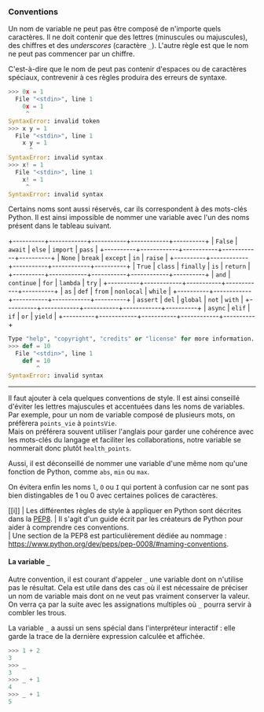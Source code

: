 ### Conventions

Un nom de variable ne peut pas être composé de n'importe quels caractères.
Il ne doit contenir que des lettres (minuscules ou majuscules), des chiffres et des _underscores_ (caractère `_`).
L'autre règle est que le nom ne peut pas commencer par un chiffre.

C'est-à-dire que le nom de peut pas contenir d'espaces ou de caractères spéciaux, contrevenir à ces règles produira des erreurs de syntaxe.

```python
>>> 0x = 1
  File "<stdin>", line 1
    0x = 1
     ^
SyntaxError: invalid token
>>> x y = 1
  File "<stdin>", line 1
    x y = 1
      ^
SyntaxError: invalid syntax
>>> x! = 1
  File "<stdin>", line 1
    x! = 1
     ^
SyntaxError: invalid syntax
```

Certains noms sont aussi réservés, car ils correspondent à des mots-clés Python.
Il est ainsi impossible de nommer une variable avec l'un des noms présent dans le tableau suivant.

+----------+------------+-----------+------------+----------+
| `False`  | `await`    | `else`    | `import`   | `pass`   |
+----------+------------+-----------+------------+----------+
| `None`   | `break`    | `except`  | `in`       | `raise`  |
+----------+------------+-----------+------------+----------+
| `True`   | `class`    | `finally` | `is`       | `return` |
+----------+------------+-----------+------------+----------+
| `and`    | `continue` | `for`     | `lambda`   | `try`    |
+----------+------------+-----------+------------+----------+
| `as`     | `def`      | `from`    | `nonlocal` | `while`  |
+----------+------------+-----------+------------+----------+
| `assert` | `del`      | `global`  | `not`      | `with`   |
+----------+------------+-----------+------------+----------+
| `async`  | `elif`     | `if`      | `or`       | `yield`  |
+----------+------------+-----------+------------+----------+

```python
Type "help", "copyright", "credits" or "license" for more information.
>>> def = 10
  File "<stdin>", line 1
    def = 10
        ^
SyntaxError: invalid syntax
```

--------------------

Il faut ajouter à cela quelques conventions de style.
Il est ainsi conseillé d'éviter les lettres majuscules et accentuées dans les noms de variables.
Par exemple, pour un nom de variable composé de plusieurs mots, on préfèrera `points_vie` à `pointsVie`.  
Mais on préférera souvent utiliser l'anglais pour garder une cohérence avec les mots-clés du langage et faciliter les collaborations, notre variable se nommerait donc plutôt `health_points`.

Aussi, il est déconseillé de nommer une variable d'une même nom qu'une fonction de Python, comme `abs`, `min` ou `max`.

On évitera enfin les noms `l`, `O` ou `I` qui portent à confusion car ne sont pas bien distingables de 1 ou 0 avec certaines polices de caractères.

[[i]]
| Les différentes règles de style à appliquer en Python sont décrites dans la [PEP8](https://www.python.org/dev/peps/pep-0008/).
| Il s'agit d'un guide écrit par les créateurs de Python pour aider à comprendre ces conventions.  
| Une section de la PEP8 est particulièrement dédiée au nommage : <https://www.python.org/dev/peps/pep-0008/#naming-conventions>.

#### La variable `_`

Autre convention, il est courant d'appeler `_` une variable dont on n'utilise pas le résultat.
Cela est utile dans des cas où il est nécessaire de préciser un nom de variable mais dont on ne veut pas vraiment conserver la valeur.
On verra ça par la suite avec les assignations multiples où `_` pourra servir à combler les trous.

La variable `_` a aussi un sens spécial dans l'interpréteur interactif : elle garde la trace de la dernière expression calculée et affichée.

```python
>>> 1 + 2
3
>>> _
3
>>> _ + 1
4
>>> _ + 1
5
```
